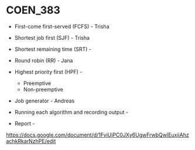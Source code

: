 # COEN_383

- First-come first-served (FCFS) - Trisha

- Shortest job first (SJF) - Trisha

- Shortest remaining time (SRT) - 

- Round robin (RR) - Jana

- Highest priority first (HPF) - 
    - Preemptive
    - Non-preemptive
    
- Job generator - Andreas

- Running each algorithm and recording output - 

- Report - 

https://docs.google.com/document/d/1FviUjPC0JXy6UgwFrwbQwIEuxiiAhzachkRkarNzhPE/edit

